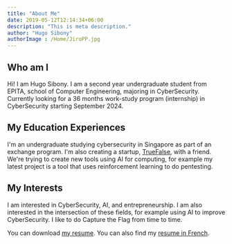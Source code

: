 ```yaml
---
title: "About Me"
date: 2019-05-12T12:14:34+06:00
description: "This is meta description."
author: "Hugo Sibony"
authorImage : /Home/JiroPP.jpg
---
```


## Who am I

Hi! I am Hugo Sibony. I am a second year undergraduate student from EPITA, school of Computer Engineering, majoring in CyberSecurity. Currently looking for a 36 months work-study program (internship) in CyberSecurity starting September 2024.

## My Education Experiences

I'm an undergraduate studying cybersecurity in Singapore as part of an exchange program. I'm also creating a startup, <a href="https://www.truefalse.fr">TrueFalse</a>, with a friend. We're trying to create new tools using AI for computing, for example my latest project is a tool that uses reinforcement learning to do pentesting.
## My Interests

I am interested in CyberSecurity, AI, and entrepreneurship. I am also interested in the intersection of these fields, for example using AI to improve CyberSecurity. I like to do Capture the Flag from time to time.

You can download <a href="/resume_eng.pdf">my resume</a>. You can also find my  <a href="/resume_fr.pdf">resume in French</a>.
